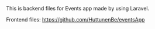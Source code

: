 This is backend files for Events app made by using Laravel.

Frontend files: https://github.com/HuttunenBe/eventsApp
 
